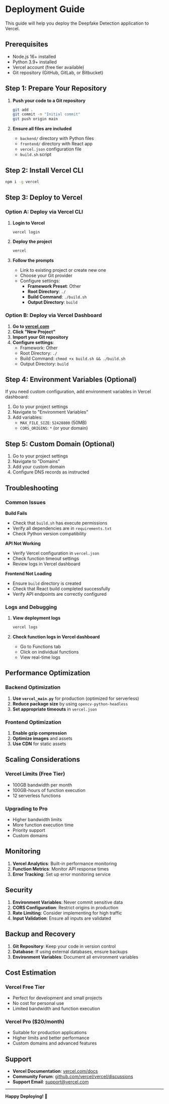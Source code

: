 # Deployment Guide

This guide will help you deploy the Deepfake Detection application to Vercel.

## Prerequisites

- Node.js 16+ installed
- Python 3.9+ installed
- Vercel account (free tier available)
- Git repository (GitHub, GitLab, or Bitbucket)

## Step 1: Prepare Your Repository

1. **Push your code to a Git repository**
   ```bash
   git add .
   git commit -m "Initial commit"
   git push origin main
   ```

2. **Ensure all files are included**
   - `backend/` directory with Python files
   - `frontend/` directory with React app
   - `vercel.json` configuration file
   - `build.sh` script

## Step 2: Install Vercel CLI

```bash
npm i -g vercel
```

## Step 3: Deploy to Vercel

### Option A: Deploy via Vercel CLI

1. **Login to Vercel**
   ```bash
   vercel login
   ```

2. **Deploy the project**
   ```bash
   vercel
   ```

3. **Follow the prompts**
   - Link to existing project or create new one
   - Choose your Git provider
   - Configure settings:
     - **Framework Preset**: Other
     - **Root Directory**: `./`
     - **Build Command**: `./build.sh`
     - **Output Directory**: `build`

### Option B: Deploy via Vercel Dashboard

1. **Go to [vercel.com](https://vercel.com)**
2. **Click "New Project"**
3. **Import your Git repository**
4. **Configure settings**:
   - Framework: Other
   - Root Directory: `./`
   - Build Command: `chmod +x build.sh && ./build.sh`
   - Output Directory: `build`

## Step 4: Environment Variables (Optional)

If you need custom configuration, add environment variables in Vercel dashboard:

1. Go to your project settings
2. Navigate to "Environment Variables"
3. Add variables:
   - `MAX_FILE_SIZE`: `52428800` (50MB)
   - `CORS_ORIGINS`: `*` (or your domain)

## Step 5: Custom Domain (Optional)

1. Go to your project settings
2. Navigate to "Domains"
3. Add your custom domain
4. Configure DNS records as instructed

## Troubleshooting

### Common Issues

**Build Fails**
- Check that `build.sh` has execute permissions
- Verify all dependencies are in `requirements.txt`
- Check Python version compatibility

**API Not Working**
- Verify Vercel configuration in `vercel.json`
- Check function timeout settings
- Review logs in Vercel dashboard

**Frontend Not Loading**
- Ensure `build` directory is created
- Check that React build completed successfully
- Verify API endpoints are correctly configured

### Logs and Debugging

1. **View deployment logs**
   ```bash
   vercel logs
   ```

2. **Check function logs in Vercel dashboard**
   - Go to Functions tab
   - Click on individual functions
   - View real-time logs

## Performance Optimization

### Backend Optimization

1. **Use `vercel_main.py`** for production (optimized for serverless)
2. **Reduce package size** by using `opencv-python-headless`
3. **Set appropriate timeouts** in `vercel.json`

### Frontend Optimization

1. **Enable gzip compression**
2. **Optimize images** and assets
3. **Use CDN** for static assets

## Scaling Considerations

### Vercel Limits (Free Tier)
- 100GB bandwidth per month
- 100GB-hours of function execution
- 12 serverless functions

### Upgrading to Pro
- Higher bandwidth limits
- More function execution time
- Priority support
- Custom domains

## Monitoring

1. **Vercel Analytics**: Built-in performance monitoring
2. **Function Metrics**: Monitor API response times
3. **Error Tracking**: Set up error monitoring service

## Security

1. **Environment Variables**: Never commit sensitive data
2. **CORS Configuration**: Restrict origins in production
3. **Rate Limiting**: Consider implementing for high traffic
4. **Input Validation**: Ensure all inputs are validated

## Backup and Recovery

1. **Git Repository**: Keep your code in version control
2. **Database**: If using external databases, ensure backups
3. **Environment Variables**: Document all environment variables

## Cost Estimation

### Vercel Free Tier
- Perfect for development and small projects
- No cost for personal use
- Limited bandwidth and function execution

### Vercel Pro ($20/month)
- Suitable for production applications
- Higher limits and better performance
- Custom domains and advanced features

## Support

- **Vercel Documentation**: [vercel.com/docs](https://vercel.com/docs)
- **Community Forum**: [github.com/vercel/vercel/discussions](https://github.com/vercel/vercel/discussions)
- **Support Email**: [support@vercel.com](mailto:support@vercel.com)

---

**Happy Deploying! 🚀**
